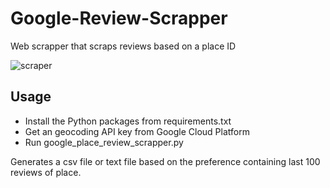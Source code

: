 # Google-Review-Scrapper
Web scrapper that scraps reviews based on a place ID

![scraper](https://github.com/nitishabharathi/Google-Review-Scraper/blob/master/scraper.JPG?raw=true)

## Usage

- Install the Python packages from requirements.txt
- Get an geocoding API key from Google Cloud Platform
- Run google_place_review_scrapper.py

Generates a csv file  or text file based on the preference containing last 100 reviews of place.
